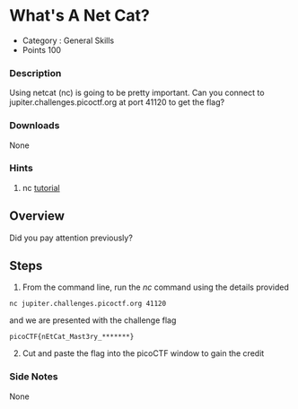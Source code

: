 # What's A Net Cat?
- Category : General Skills
- Points 100

### Description

Using netcat (nc) is going to be pretty important. Can you connect to jupiter.challenges.picoctf.org at port 41120 to get the flag?

### Downloads
None

### Hints

1. nc [tutorial](https://linux.die.net/man/1/nc)


## Overview

Did you pay attention previously?

## Steps

1. From the command line, run the *nc* command using the details provided

```
nc jupiter.challenges.picoctf.org 41120
```
   and we are presented with the challenge flag

   ```
   picoCTF{nEtCat_Mast3ry_*******}
   ```


2. Cut and paste the flag into the picoCTF window to gain the credit



### Side Notes

None
